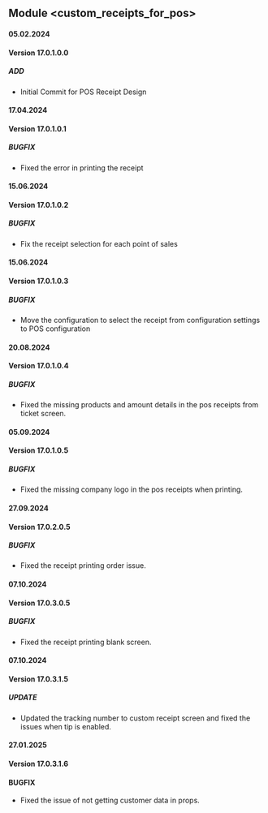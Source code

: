 ## Module <custom_receipts_for_pos>

#### 05.02.2024
#### Version 17.0.1.0.0
##### ADD
- Initial Commit for POS Receipt Design

#### 17.04.2024
#### Version 17.0.1.0.1
##### BUGFIX
- Fixed the error in printing the receipt

#### 15.06.2024
#### Version 17.0.1.0.2
##### BUGFIX
- Fix the receipt selection for each point of sales

#### 15.06.2024
#### Version 17.0.1.0.3
##### BUGFIX
- Move the configuration to select the receipt from configuration settings to POS configuration


#### 20.08.2024
#### Version 17.0.1.0.4
##### BUGFIX
- Fixed the missing products and amount details in the pos receipts from ticket screen.

#### 05.09.2024
#### Version 17.0.1.0.5
##### BUGFIX
- Fixed the missing company logo in the pos receipts when printing.

#### 27.09.2024
#### Version 17.0.2.0.5
##### BUGFIX
- Fixed the receipt printing order issue.

#### 07.10.2024
#### Version 17.0.3.0.5
##### BUGFIX
- Fixed the receipt printing blank screen.

#### 07.10.2024
#### Version 17.0.3.1.5
##### UPDATE
- Updated the tracking number to custom receipt screen and fixed the issues when tip is enabled. 

#### 27.01.2025
#### Version 17.0.3.1.6
#### BUGFIX

- Fixed the issue of not getting customer data in props.